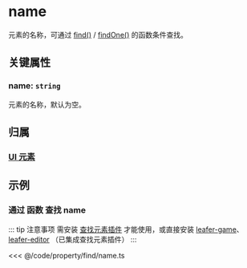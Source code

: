 # name

元素的名称，可通过 [find()](/reference/UI/find.md) / [findOne()](/reference/UI/findOne.md) 的函数条件查找。

## 关键属性

### name: `string`

元素的名称，默认为空。

## 归属

### [UI 元素](/reference/display/UI.md)

## 示例

### 通过 函数 查找 name

::: tip 注意事项
需安装 [查找元素插件](/plugin/in/find/index.md) 才能使用，或直接安装 [leafer-game](/guide/install/game/start.md)、 [leafer-editor](/guide/install/editor/start.md) （已集成查找元素插件）
:::

<<< @/code/property/find/name.ts

